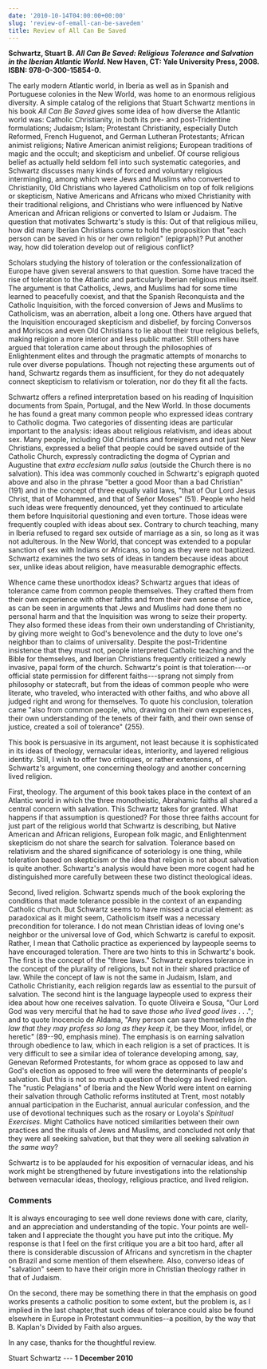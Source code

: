 ```yaml
---
date: '2010-10-14T04:00:00+00:00'
slug: 'review-of-emall-can-be-savedem'
title: Review of All Can Be Saved
---
```


**Schwartz, Stuart B. *All Can Be Saved: Religious Tolerance and Salvation in the Iberian Atlantic World*. New Haven, CT: Yale University Press, 2008. ISBN: 978-0-300-15854-0.**

The early modern Atlantic world, in Iberia as well as in Spanish and Portuguese colonies in the New World, was home to an enormous religious diversity. A simple catalog of the religions that Stuart Schwartz mentions in his book *All Can Be Saved* gives some idea of how diverse the Atlantic world was: Catholic Christianity, in both its pre- and post-Tridentine formulations; Judaism; Islam; Protestant Christianity, especially Dutch Reformed, French Huguenot, and German Lutheran Protestants; African animist religions; Native American animist religions; European traditions of magic and the occult; and skepticism and unbelief. Of course religious belief as actually held seldom fell into such systematic categories, and Schwartz discusses many kinds of forced and voluntary religious intermingling, among which were Jews and Muslims who converted to Christianity, Old Christians who layered Catholicism on top of folk religions or skepticism, Native Americans and Africans who mixed Christianity with their traditional religions, and Christians who were influenced by Native American and African religions or converted to Islam or Judaism. The question that motivates Schwartz's study is this: Out of that religious milieu, how did many Iberian Christians come to hold the proposition that "each person can be saved in his or her own religion" (epigraph)? Put another way, how did toleration develop out of religious conflict?

Scholars studying the history of toleration or the confessionalization of Europe have given several answers to that question. Some have traced the rise of toleration to the Atlantic and particularly Iberian religious milieu itself. The argument is that Catholics, Jews, and Muslims had for some time learned to peacefully coexist, and that the Spanish Reconquista and the Catholic Inquisition, with the forced conversion of Jews and Muslims to Catholicism, was an aberration, albeit a long one. Others have argued that the Inquisition encouraged skepticism and disbelief, by forcing Conversos and Moriscos and even Old Christians to lie about their true religious beliefs, making religion a more interior and less public matter. Still others have argued that toleration came about through the philosophies of Enlightenment elites and through the pragmatic attempts of monarchs to rule over diverse populations. Though not rejecting these arguments out of hand, Schwartz regards them as insufficient, for they do not adequately connect skepticism to relativism or toleration, nor do they fit all the facts.

Schwartz offers a refined interpretation based on his reading of Inquisition documents from Spain, Portugal, and the New World. In those documents he has found a great many common people who expressed ideas contrary to Catholic dogma. Two categories of dissenting ideas are particular important to the analysis: ideas about religious relativism, and ideas about sex. Many people, including Old Christians and foreigners and not just New Christians, expressed a belief that people could be saved outside of the Catholic Church, expressly contradicting the dogma of Cyprian and Augustine that *extra ecclesiam nulla salus* (outside the Church there is no salvation). This idea was commonly couched in Schwartz's epigraph quoted above and also in the phrase "better a good Moor than a bad Christian" (191) and in the concept of three equally valid laws, "that of Our Lord Jesus Christ, that of Mohammed, and that of Señor Moses" (51). People who held such ideas were frequently denounced, yet they continued to articulate them before Inquisitorial questioning and even torture. Those ideas were frequently coupled with ideas about sex. Contrary to church teaching, many in Iberia refused to regard sex outside of marriage as a sin, so long as it was not adulterous. In the New World, that concept was extended to a popular sanction of sex with Indians or Africans, so long as they were not baptized. Schwartz examines the two sets of ideas in tandem because ideas about sex, unlike ideas about religion, have measurable demographic effects.

Whence came these unorthodox ideas? Schwartz argues that ideas of tolerance came from common people themselves. They crafted them from their own experience with other faiths and from their own sense of justice, as can be seen in arguments that Jews and Muslims had done them no personal harm and that the Inquisition was wrong to seize their property. They also formed these ideas from their own understanding of Christianity, by giving more weight to God's benevolence and the duty to love one's neighbor than to claims of universality. Despite the post-Tridentine insistence that they must not, people interpreted Catholic teaching and the Bible for themselves, and Iberian Christians frequently criticized a newly invasive, papal form of the church. Schwartz's point is that toleration---or official state permission for different faiths---sprang not simply from philosophy or statecraft, but from the ideas of common people who were literate, who traveled, who interacted with other faiths, and who above all judged right and wrong for themselves. To quote his conclusion, toleration came "also from common people, who, drawing on their own experiences, their own understanding of the tenets of their faith, and their own sense of justice, created a soil of tolerance" (255).

This book is persuasive in its argument, not least because it is sophisticated in its ideas of theology, vernacular ideas, interiority, and layered religious identity. Still, I wish to offer two critiques, or rather extensions, of Schwartz's argument, one concerning theology and another concerning lived religion.

First, theology. The argument of this book takes place in the context of an Atlantic world in which the three monotheistic, Abrahamic faiths all shared a central concern with salvation. This Schwartz takes for granted. What happens if that assumption is questioned? For those three faiths account for just part of the religious world that Schwartz is describing, but Native American and African religions, European folk magic, and Enlightenment skepticism do not share the search for salvation. Tolerance based on relativism and the shared significance of soteriology is one thing, while toleration based on skepticism or the idea that religion is not about salvation is quite another. Schwartz's analysis would have been more cogent had he distinguished more carefully between these two distinct theological ideas.

Second, lived religion. Schwartz spends much of the book exploring the conditions that made tolerance possible in the context of an expanding Catholic church. But Schwartz seems to have missed a crucial element: as paradoxical as it might seem, Catholicism itself was a necessary precondition for tolerance. I do not mean Christian ideas of loving one's neighbor or the universal love of God, which Schwartz is careful to exposit. Rather, I mean that Catholic practice as experienced by laypeople seems to have encouraged toleration. There are two hints to this in Schwartz's book. The first is the concept of the "three laws." Schwartz explores tolerance in the concept of the plurality of religions, but not in their shared practice of law. While the concept of law is not the same in Judaism, Islam, and Catholic Christianity, each religion regards law as essential to the pursuit of salvation. The second hint is the language laypeople used to express their idea about how one receives salvation. To quote Oliveira e Sousa, "Our Lord God was very merciful that he had to save *those who lived good lives* . . ."; and to quote Inocencio de Aldama, "Any person can save themselves *in the law that they may profess so long as they keep it*, be they Moor, infidel, or heretic" (89--90, emphasis mine). The emphasis is on earning salvation through obedience to law, which in each religion is a set of practices. It is very difficult to see a similar idea of tolerance developing among, say, Genevan Reformed Protestants, for whom grace as opposed to law and God's election as opposed to free will were the determinants of people's salvation. But this is not so much a question of theology as lived religion. The "rustic Pelagians" of Iberia and the New World were intent on earning their salvation through Catholic reforms instituted at Trent, most notably annual participation in the Eucharist, annual auricular confession, and the use of devotional techniques such as the rosary or Loyola's *Spiritual Exercises*. Might Catholics have noticed similarities between their own practices and the rituals of Jews and Muslims, and concluded not only that they were all seeking salvation, but that they were all seeking salvation *in the same way*?

Schwartz is to be applauded for his exposition of vernacular ideas, and his work might be strengthened by future investigations into the relationship between vernacular ideas, theology, religious practice, and lived religion.

### Comments

It is always encouraging to see well done reviews done with care, clarity, and an appreciation and understanding of the topic. Your points are well-taken and I appreciate the thought you have put into the critique. My response is that I feel on the first critique you are a bit too hard, after all there is considerable discussion of Africans and syncretism in the chapter on Brazil and some mention of them elsewhere. Also, converso ideas of "salvation" seem to have their origin more in Christian theology rather in that of Judaism.

On the second, there may be something there in that the emphasis on good works presents a catholic position to some extent, but the problem is, as I implied in the last chapter,that such ideas of tolerance could also be found elsewhere in Europe in Protestant communities--a position, by the way that B. Kaplan's Divided by Faith also argues.

In any case, thanks for the thoughtful review.

Stuart Schwartz --- **1 December 2010**
